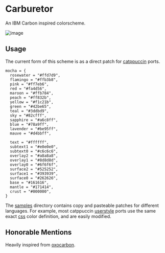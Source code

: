 # Carburetor

An IBM Carbon inspired colorscheme. 

![image](https://github.com/ozwaldorf/carburetor/assets/8976745/b37d7956-8230-4bed-ae56-4bcc56813ed3)

## Usage

The current form of this scheme is as a direct patch for [catppuccin](https://github.com/catppuccin/catppuccin) ports.

```
mocha = {
  rosewater = "#ffd7d9",
  flamingo = "#ffb3b8",
  pink = "#ff7eb6",
  red = "#fa4d56",
  maroon = "#ffb784",
  peach = "#ff832b",
  yellow = "#f1c21b",
  green = "#42be65",
  teal = "#3ddbd9",
  sky = "#82cfff",
  sapphire = "#a6c8ff",
  blue = "#78a9ff",
  lavender = "#be95ff",
  mauve = "#d4bbff",

  text = "#ffffff",
  subtext1 = "#e0e0e0",
  subtext0 = "#c6c6c6",
  overlay2 = "#a8a8a8",
  overlay1 = "#8d8d8d",
  overlay0 = "#6f6f6f",
  surface2 = "#525252",
  surface1 = "#393939",
  surface0 = "#262626",
  base = "#161616",
  mantle = "#171414",
  crust = "#000000",
}
```

The [samples](samples) directory contains copy and pasteable patches for different languages. For example, most catppuccin [userstyle](https://github.com/catppuccin/userstyles/) ports use the same exact [css](samples/css.txt) color definition, and are easily modified.

## Honorable Mentions

Heavily inspired from [oxocarbon](https://github.com/nyoom-engineering/oxocarbon/).
